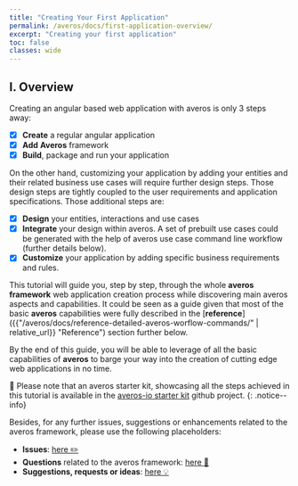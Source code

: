 ```yaml
---
title: "Creating Your First Application"
permalink: /averos/docs/first-application-overview/
excerpt: "Creating your first application"
toc: false
classes: wide
---
```



## **I. Overview**
Creating an angular based web application with averos is only 3 steps away:

- [x] **Create** a regular angular application
- [x] **Add** **Averos** framework
- [x] **Build**, package and run your application

On the other hand, customizing your application by adding your entities and their related business use cases will require further design steps. Those design steps are tightly coupled to the user requirements and application specifications. Those additional steps are:
- [x] **Design** your entities, interactions and use cases
- [x] **Integrate** your design within averos. A set of prebuilt use cases could be generated with the help of averos use case command line workflow (further details below).
- [x] **Customize** your application by adding specific business requirements and rules. 

This tutorial will guide you, step by step, through the whole **averos framework** web application creation process while discovering main averos aspects and capabilities.
It could be seen as a guide given that most of the basic **averos** capabilities were fully described in the  [**reference**]({{"/averos/docs/reference-detailed-averos-worflow-commands/" | relative_url}} "Reference") section further below.

By the end of this guide, you will be able to leverage of all the basic capabilities of **averos** to barge your way into the creation of cutting edge web applications in no time.  

🚩 Please note that an averos starter kit, showcasing all the steps achieved in this tutorial is available in the [averos-io starter kit](https://github.com/averos-io/averos-io-starter "averos-io starter kit") github project. 
{: .notice--info}

Besides, for any further issues, suggestions or enhancements related to the averos framework, please use the following placeholders:
- **Issues**: [here ✏️](https://github.com/averos-io/averos-io-starter/issues "averos-io-starter github issues placeholder")  
- **Questions** related to the averos framework: [here 🙋](https://github.com/averos-io/averos-io-starter/discussions/5 "Questions")
- **Suggestions, requests or ideas**: [here 💡](https://github.com/averos-io/averos-io-starter/discussions/7 "Suggestions, Requests, New Ideas")
